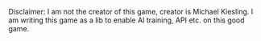 Disclaimer: I am not the creator of this game, creator is Michael Kiesling.
I am writing this game as a lib to enable AI training, API etc. on this good game.